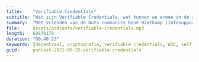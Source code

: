 ```yaml
---
title:    "Verifiable Credentials"
subtitle: "Wat zijn Verifiable Credentials, wat kunnen we ermee in de zorg en waarom maakt dat uit?"
summary:  "Met vrienden van de Nuts community René Hietkamp (Infosupport, Zorginstituut) en Roland Groen (Headease) praten we jullie in deze educatieve podcast bij over het fenomeen van W3C Verifiable Credentials. Wat zijn het, wat kunnen we ermee, hoe verhoudt het zich tot IRMA, waar wordt het al gebruikt? En waarom maakt het iets uit voor de zorg en voor Nuts?"
file:     assets/podcasts/verifiable-credentials.mp3
length:   69870178
duration: "00:48:23"
keywords: [decentraal, cryptografie, verifiable credentials, W3C, self-sovereign identity, SSI, VC, stichting nuts, uitwisseling, data, zorg, dossier, patiëntendossier, elektronische patiëntendossier, EPD, ECD, elektronische gegevensuitwisseling, koppeling, gegevensuitwisseling, René Hietkamp, Roland Groen]
guid:     podcast-2021-06-25-verifiable-credentials
---
```

